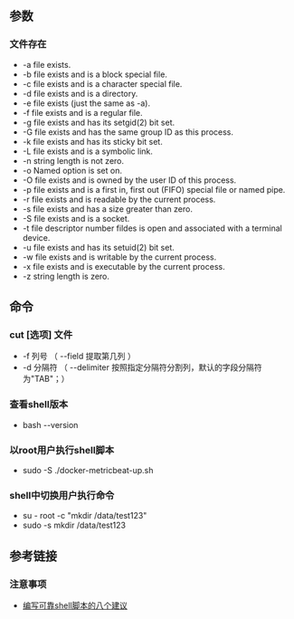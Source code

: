 ## 参数

### 文件存在
* -a file exists.
* -b file exists and is a block special file.
* -c file exists and is a character special file.
* -d file exists and is a directory.
* -e file exists (just the same as -a).
* -f file exists and is a regular file.
* -g file exists and has its setgid(2) bit set.
* -G file exists and has the same group ID as this process.
* -k file exists and has its sticky bit set.
* -L file exists and is a symbolic link.
* -n string length is not zero.
* -o Named option is set on.
* -O file exists and is owned by the user ID of this process.
* -p file exists and is a first in, first out (FIFO) special file or named pipe.
* -r file exists and is readable by the current process.
* -s file exists and has a size greater than zero.
* -S file exists and is a socket.
* -t file descriptor number fildes is open and associated with a terminal device.
* -u file exists and has its setuid(2) bit set.
* -w file exists and is writable by the current process.
* -x file exists and is executable by the current process.
* -z string length is zero.

## 命令

### cut [选项] 文件
* -f 列号        （ --field 提取第几列 ）
* -d 分隔符    （ --delimiter 按照指定分隔符分割列，默认的字段分隔符为"TAB"；）

### 查看shell版本
* bash --version

### 以root用户执行shell脚本
* sudo -S ./docker-metricbeat-up.sh

### shell中切换用户执行命令
* su - root -c "mkdir /data/test123" 
* sudo -s mkdir /data/test123

## 参考链接

### 注意事项
* [编写可靠shell脚本的八个建议](https://segmentfault.com/a/1190000006900083)